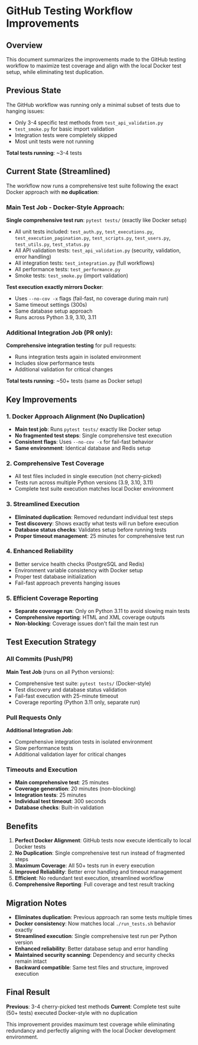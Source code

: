 # GitHub Testing Workflow Improvements

## Overview

This document summarizes the improvements made to the GitHub testing workflow to maximize test coverage and align with the local Docker test setup, while eliminating test duplication.

## Previous State

The GitHub workflow was running only a minimal subset of tests due to hanging issues:
- Only 3-4 specific test methods from `test_api_validation.py`
- `test_smoke.py` for basic import validation
- Integration tests were completely skipped
- Most unit tests were not running

**Total tests running**: ~3-4 tests

## Current State (Streamlined)

The workflow now runs a comprehensive test suite following the exact Docker approach with **no duplication**:

### Main Test Job - Docker-Style Approach:

**Single comprehensive test run**: `pytest tests/` (exactly like Docker setup)
- All unit tests included: `test_auth.py`, `test_executions.py`, `test_execution_pagination.py`, `test_scripts.py`, `test_users.py`, `test_utils.py`, `test_status.py`
- All API validation tests: `test_api_validation.py` (security, validation, error handling)
- All integration tests: `test_integration.py` (full workflows)
- All performance tests: `test_performance.py`
- Smoke tests: `test_smoke.py` (import validation)

**Test execution exactly mirrors Docker**:
- Uses `--no-cov -x` flags (fail-fast, no coverage during main run)
- Same timeout settings (300s)
- Same database setup approach
- Runs across Python 3.9, 3.10, 3.11

### Additional Integration Job (PR only):

**Comprehensive integration testing** for pull requests:
- Runs integration tests again in isolated environment
- Includes slow performance tests
- Additional validation for critical changes

**Total tests running**: ~50+ tests (same as Docker setup)

## Key Improvements

### 1. Docker Approach Alignment (No Duplication)
- **Main test job**: Runs `pytest tests/` exactly like Docker setup
- **No fragmented test steps**: Single comprehensive test execution
- **Consistent flags**: Uses `--no-cov -x` for fail-fast behavior
- **Same environment**: Identical database and Redis setup

### 2. Comprehensive Test Coverage
- All test files included in single execution (not cherry-picked)
- Tests run across multiple Python versions (3.9, 3.10, 3.11)
- Complete test suite execution matches local Docker environment

### 3. Streamlined Execution
- **Eliminated duplication**: Removed redundant individual test steps
- **Test discovery**: Shows exactly what tests will run before execution
- **Database status checks**: Validates setup before running tests
- **Proper timeout management**: 25 minutes for comprehensive test run

### 4. Enhanced Reliability
- Better service health checks (PostgreSQL and Redis)
- Environment variable consistency with Docker setup
- Proper test database initialization
- Fail-fast approach prevents hanging issues

### 5. Efficient Coverage Reporting
- **Separate coverage run**: Only on Python 3.11 to avoid slowing main tests
- **Comprehensive reporting**: HTML and XML coverage outputs
- **Non-blocking**: Coverage issues don't fail the main test run

## Test Execution Strategy

### All Commits (Push/PR)
**Main Test Job** (runs on all Python versions):
- Comprehensive test suite: `pytest tests/` (Docker-style)
- Test discovery and database status validation
- Fail-fast execution with 25-minute timeout
- Coverage reporting (Python 3.11 only, separate run)

### Pull Requests Only
**Additional Integration Job**:
- Comprehensive integration tests in isolated environment
- Slow performance tests
- Additional validation layer for critical changes

### Timeouts and Execution
- **Main comprehensive test**: 25 minutes
- **Coverage generation**: 20 minutes (non-blocking)
- **Integration tests**: 25 minutes
- **Individual test timeout**: 300 seconds
- **Database checks**: Built-in validation

## Benefits

1. **Perfect Docker Alignment**: GitHub tests now execute identically to local Docker tests
2. **No Duplication**: Single comprehensive test run instead of fragmented steps
3. **Maximum Coverage**: All 50+ tests run in every execution
4. **Improved Reliability**: Better error handling and timeout management
5. **Efficient**: No redundant test execution, streamlined workflow
6. **Comprehensive Reporting**: Full coverage and test result tracking

## Migration Notes

- **Eliminates duplication**: Previous approach ran some tests multiple times
- **Docker consistency**: Now matches local `./run_tests.sh` behavior exactly
- **Streamlined execution**: Single comprehensive test run per Python version
- **Enhanced reliability**: Better database setup and error handling
- **Maintained security scanning**: Dependency and security checks remain intact
- **Backward compatible**: Same test files and structure, improved execution

## Final Result

**Previous**: 3-4 cherry-picked test methods
**Current**: Complete test suite (50+ tests) executed Docker-style with no duplication

This improvement provides maximum test coverage while eliminating redundancy and perfectly aligning with the local Docker development environment.
